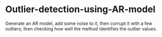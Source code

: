 # Outlier-detection-using-AR-model
Generate an AR model, add some noise to it, then corrupt it with a few outliers; then checking how well the method identifies the outlier values.
